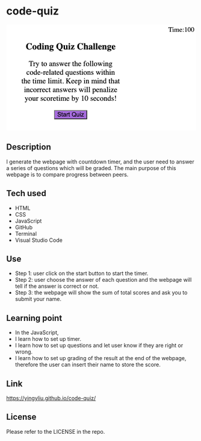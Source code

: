 # code-quiz

![homepage-of-code-quiz](./homepage-codequiz.png)

## Description
I generate the webpage with countdown timer, and the user need to answer a series of questions which will be graded.
The main purpose of this webpage is to compare progress between peers.

## Tech used
- HTML
- CSS
- JavaScript
- GitHub
- Terminal
- Visual Studio Code

## Use
- Step 1: user click on the start button to start the timer.
- Step 2: user choose the answer of each question and the webpage will tell if the answer is correct or not.
- Step 3: the webpage will show the sum of total scores and ask you to submit your name.

## Learning point
- In the JavaScript,
- I learn how to set up timer. 
- I learn how to set up questions and let user know if they are right or wrong.
- I learn how to set up grading of the result at the end of the webpage, therefore the user can insert their name to store the score. 


## Link
https://yingyliu.github.io/code-quiz/

## License
Please refer to the LICENSE in the repo.